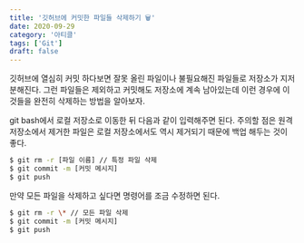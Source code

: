 ```yaml
---
title: '깃허브에 커밋한 파일들 삭제하기 🗑️'
date: 2020-09-29
category: '아티클'
tags: ['Git']
draft: false
---
```


깃허브에 열심히 커밋 하다보면 잘못 올린 파일이나 불필요해진 파일들로 저장소가 지저분해진다. 그런 파일들은 제외하고 커밋해도 저장소에 계속 남아있는데 이런 경우에 이것들을 완전히 삭제하는 방법을 알아보자.

git bash에서 로컬 저장소로 이동한 뒤 다음과 같이 입력해주면 된다. 주의할 점은 원격 저장소에서 제거한 파일은 로컬 저장소에서도 역시 제거되기 때문에 백업 해두는 것이 좋다.

```bash
$ git rm -r [파일 이름] // 특정 파일 삭제
$ git commit -m [커밋 메시지]
$ git push
```

만약 모든 파일을 삭제하고 싶다면 명령어를 조금 수정하면 된다.

```bash
$ git rm -r \* // 모든 파일 삭제
$ git commit -m [커밋 메시지]
$ git push
```
